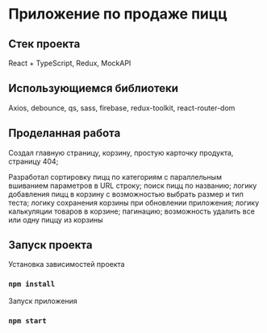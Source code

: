 # Приложение по продаже пицц

## Стек проекта
React + TypeScript, Redux, MockAPI

## Использующиемся библиотеки
Axios, debounce, qs, sass, firebase, redux-toolkit,   react-router-dom

## Проделанная работа
Создал главную страницу, корзину, простую карточку продукта, страницу 404;

Разработал сортировку пицц по категориям c параллельным вшиванием параметров в URL строку; поиск пицц по названию; логику добавления пицц в корзину с возможностью выбрать размер и тип теста; логику сохранения корзины при обновлении приложения; логику калькуляции товаров в корзине; пагинацию; возможность удалить все или одну пиццу из корзины

## Запуск проекта

Установка зависимостей проекта

### `npm install`

Запуск приложения

### `npm start`
